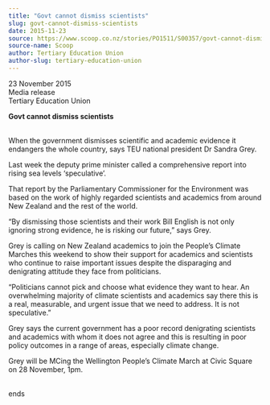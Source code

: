 ```yaml
---
title: "Govt cannot dismiss scientists"
slug: govt-cannot-dismiss-scientists
date: 2015-11-23
source: https://www.scoop.co.nz/stories/PO1511/S00357/govt-cannot-dismiss-scientists.htm
source-name: Scoop
author: Tertiary Education Union
author-slug: tertiary-education-union
---
```


<p>23 November 2015<br>Media release<br>Tertiary Education
Union</p>

<p><strong>Govt cannot dismiss
scientists</strong><br><strong></strong></p>

<p><br>When the
government dismisses scientific and academic evidence it
endangers the whole country, says TEU national president Dr
Sandra Grey.</p>

<p>Last week the deputy prime minister called a
comprehensive report into rising sea levels ‘speculative’.</p>

<p>That report by the Parliamentary Commissioner for
the Environment was based on the work of highly regarded
scientists and academics from around New Zealand and the
rest of the world.</p>

<p>“By dismissing those scientists and
their work Bill English is not only ignoring strong
evidence, he is risking our future,” says Grey.</p>

<p>Grey is
calling on New Zealand academics to join the People’s Climate Marches this weekend
to show their support for academics and scientists who
continue to raise important issues despite the disparaging
and denigrating attitude they face from
politicians.</p>

<p>“Politicians cannot pick and choose what
evidence they want to hear. An overwhelming majority of
climate scientists and academics say there this is a real,
measurable, and urgent issue that we need to address. It is
not speculative.”<p>

<p>Grey says the current government has a
poor record denigrating scientists and academics with whom
it does not agree and this is resulting in poor policy
outcomes in a range of areas, especially climate
change.</p>

<p>Grey will be MCing the Wellington People’s Climate March at
Civic Square on 28 November,
1pm.</p>

<p><br>ends<p>


